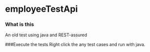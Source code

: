 # employeeTestApi
### What is this
An old test using java and REST-assured

###Execute the tests
Right click the any test cases and run with java.